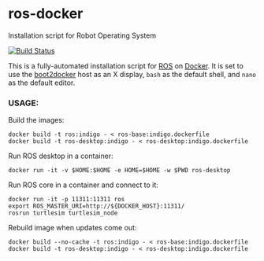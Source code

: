 ros-docker
==========

Installation script for Robot Operating System

[![Build Status](https://travis-ci.org/uts-magic-lab/ros-docker.svg?branch=master)](https://travis-ci.org/uts-magic-lab/ros-docker)

This is a fully-automated installation script for [ROS](http://www.ros.org/) on [Docker](https://www.docker.com/). It is set to use the [boot2docker](http://boot2docker.io/) host as an X display, `bash` as the default shell, and `nano` as the default editor.

### USAGE:

Build the images:

    docker build -t ros:indigo - < ros-base:indigo.dockerfile
    docker build -t ros-desktop:indigo - < ros-desktop:indigo.dockerfile

Run ROS desktop in a container:

    docker run -it -v $HOME:$HOME -e HOME=$HOME -w $PWD ros-desktop

Run ROS core in a container and connect to it:

    docker run -it -p 11311:11311 ros
    export ROS_MASTER_URI=http://${DOCKER_HOST}:11311/
    rosrun turtlesim turtlesim_node


Rebuild image when updates come out:

    docker build --no-cache -t ros:indigo - < ros-base:indigo.dockerfile
    docker build -t ros-desktop:indigo - < ros-desktop:indigo.dockerfile

